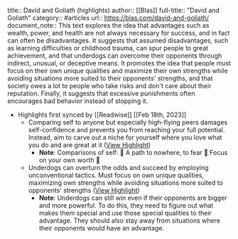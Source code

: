 title:: David and Goliath (highlights)
author:: [[Blas]]
full-title:: "David and Goliath"
category:: #articles
url:: https://blas.com/david-and-goliath/
document_note:: This text explores the idea that advantages such as wealth, power, and health are not always necessary for success, and in fact can often be disadvantages. It suggests that assumed disadvantages, such as learning difficulties or childhood trauma, can spur people to great achievement, and that underdogs can overcome their opponents through indirect, unusual, or deceptive means. It promotes the idea that people must focus on their own unique qualities and maximize their own strengths while avoiding situations more suited to their opponents' strengths, and that society owes a lot to people who take risks and don't care about their reputation. Finally, it suggests that excessive punishments often encourages bad behavior instead of stopping it.

- Highlights first synced by [[Readwise]] [[Feb 18th, 2023]]
	- Comparing self to anyone but especially high-flying peers damages self-confidence and prevents you from reaching your full potential. Instead, aim to carve out a niche for yourself where you love what you do and are great at it ([View Highlight](https://read.readwise.io/read/01gshzvb67ncg6dcfqenazfq6a))
		- **Note**: Comparisons of self: 🤔
		  A path to nowhere, to fear 🤯
		  Focus on your own worth 💪
	- Underdogs can overturn the odds and succeed by employing unconventional tactics. Must focus on own unique qualities, maximizing own strengths while avoiding situations more suited to opponents' strengths ([View Highlight](https://read.readwise.io/read/01gshzve8t0s85dxbabn7w82kj))
		- **Note**: Underdogs can still win even if their opponents are bigger and more powerful. To do this, they need to figure out what makes them special and use those special qualities to their advantage. They should also stay away from situations where their opponents would have an advantage.
